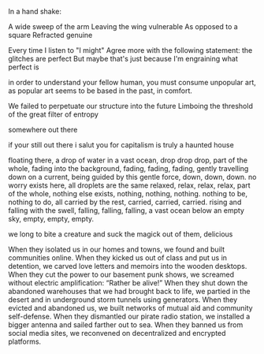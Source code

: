In a hand shake:

A wide sweep of the arm
Leaving the wing vulnerable 
As opposed to a square 
Refracted genuine

Every time I listen to "I might"
Agree more with the following statement: the glitches are perfect
But maybe that's just because I'm engraining what perfect is

in order to understand your fellow human, you must consume unpopular art, as popular art seems to be based in the past, in comfort.

We failed to perpetuate our structure into the future 
Limboing the threshold of the great filter of entropy 

somewhere out there 

if your still out there
i salut you
for capitalism is truly
a haunted house

floating there, a drop of water in a vast ocean, drop drop drop, part of the whole, fading into the background, fading, fading, fading, gently travelling down on a current, being guided by this gentle force, down, down, down. no worry exists here, all droplets are the same relaxed, relax, relax, relax, part of the whole, nothing else exists, nothing, nothing, nothing. nothing to be, nothing to do, all carried by the rest, carried, carried, carried. rising and falling with the swell, falling, falling, falling, a vast ocean below an empty sky, empty, empty, empty.

we long to bite a creature and suck the magick out of them, delicious

When they isolated us in our homes and towns, we found and built communities online. When they kicked us out of class and put us in detention, we carved love
letters and memoirs into the wooden desktops. When they cut the power to our basement punk shows, we screamed without electric amplification: “Rather be alive!”
When they shut down the abandoned warehouses that we had brought back to life, we partied in the desert and in underground storm tunnels using generators.
When they evicted and abandoned us, we built networks of mutual aid and community self-defense. When they dismantled our pirate radio station, we installed a
bigger antenna and sailed farther out to sea. When they banned us from social media sites, we reconvened on decentralized and encrypted platforms.